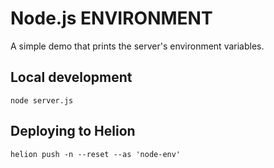 # Node.js ENVIRONMENT

A simple demo that prints the server's environment variables.

## Local development

    node server.js

## Deploying to Helion

    helion push -n --reset --as 'node-env'
